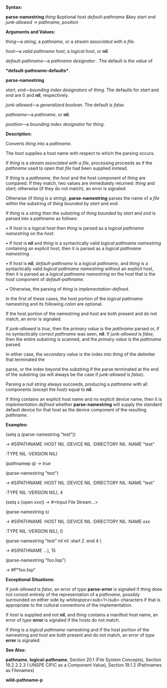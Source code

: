  

**Syntax:** 

**parse-namestring** *thing* &optional *host default-pathname* &key *start end junk-allowed → pathname, position* 

**Arguments and Values:** 

*thing*—a *string*, a *pathname*, or a *stream associated with a file*. 

*host*—a *valid pathname host*, a *logical host*, or **nil**. 

*default-pathname*—a *pathname designator* . The default is the *value* of 

**\*default-pathname-defaults\***. 



 

 

**parse-namestring** 

*start*, *end*—*bounding index designators* of *thing*. The defaults for *start* and *end* are 0 and **nil**, respectively. 

*junk-allowed*—a *generalized boolean*. The default is *false*. 

*pathname*—a *pathname*, or **nil**. 

*position*—a *bounding index designator* for *thing*. 

**Description:** 

Converts *thing* into a *pathname*. 

The *host* supplies a host name with respect to which the parsing occurs. 

If *thing* is a *stream associated with a file*, processing proceeds as if the *pathname* used to open that *file* had been supplied instead. 

If *thing* is a *pathname*, the *host* and the host component of *thing* are compared. If they match, two values are immediately returned: *thing* and *start*; otherwise (if they do not match), an error is signaled. 

Otherwise (if *thing* is a *string*), **parse-namestring** parses the name of a *file* within the substring of *thing* bounded by *start* and *end*. 

If *thing* is a *string* then the substring of *thing bounded* by *start* and *end* is parsed into a *pathname* as follows: 

*•* If *host* is a *logical host* then *thing* is parsed as a *logical pathname namestring* on the *host*. 

*•* If *host* is **nil** and *thing* is a syntactically valid *logical pathname namestring* containing an explicit host, then it is parsed as a *logical pathname namestring*. 

*•* If *host* is **nil**, *default-pathname* is a *logical pathname*, and *thing* is a syntactically valid *logical pathname namestring* without an explicit host, then it is parsed as a *logical pathname namestring* on the host that is the host component of *default-pathname*. 

*•* Otherwise, the parsing of *thing* is *implementation-defined*. 

In the first of these cases, the host portion of the *logical pathname* namestring and its following *colon* are optional. 

If the host portion of the namestring and *host* are both present and do not match, an error is signaled. 

If *junk-allowed* is *true*, then the *primary value* is the *pathname* parsed or, if no syntactically correct *pathname* was seen, **nil**. If *junk-allowed* is *false*, then the entire substring is scanned, and the *primary value* is the *pathname* parsed. 

In either case, the *secondary value* is the index into *thing* of the delimiter that terminated the 

 

 

parse, or the index beyond the substring if the parse terminated at the end of the substring (as will always be the case if *junk-allowed* is *false*). 

Parsing a *null string* always succeeds, producing a *pathname* with all components (except the host) equal to **nil**. 

If *thing* contains an explicit host name and no explicit device name, then it is *implementation defined* whether **parse-namestring** will supply the standard default device for that host as the device component of the resulting *pathname*. 

**Examples:** 

(setq q (parse-namestring "test")) 

*→* #S(PATHNAME :HOST NIL :DEVICE NIL :DIRECTORY NIL :NAME "test" 

:TYPE NIL :VERSION NIL) 

(pathnamep q) *→ true* 

(parse-namestring "test") 

*→* #S(PATHNAME :HOST NIL :DEVICE NIL :DIRECTORY NIL :NAME "test" 

:TYPE NIL :VERSION NIL), 4 

(setq s (open *xxx*)) *→* #&#60;Input File Stream...&#62; 

(parse-namestring s) 

*→* #S(PATHNAME :HOST NIL :DEVICE NIL :DIRECTORY NIL :NAME *xxx* 

:TYPE NIL :VERSION NIL), 0 

(parse-namestring "test" nil nil :start 2 :end 4 ) 

*→* #S(PATHNAME ...), 15 

(parse-namestring "foo.lisp") 

*→* #P"foo.lisp" 

**Exceptional Situations:** 

If *junk-allowed* is *false*, an error of *type* **parse-error** is signaled if *thing* does not consist entirely of the representation of a *pathname*, possibly surrounded on either side by *whitespace*&#60;sub&#62;1&#60;/sub&#62; characters if that is appropriate to the cultural conventions of the implementation. 

If *host* is supplied and not **nil**, and *thing* contains a manifest host name, an error of *type* **error** is signaled if the hosts do not match. 

If *thing* is a *logical pathname* namestring and if the host portion of the namestring and *host* are both present and do not match, an error of *type* **error** is signaled. 

**See Also:** 

**pathname**, **logical-pathname**, Section 20.1 (File System Concepts), Section 19.2.2.2.3 (:UNSPE CIFIC as a Component Value), Section 19.1.2 (Pathnames as Filenames) 



 

 

**wild-pathname-p** 

